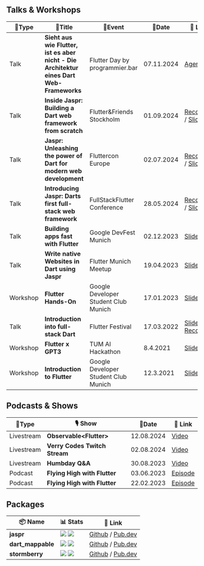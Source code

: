 ## Talks & Workshops

| 📢Type   | 💬Title                                                                                  | 📍Event                              | 📆Date     | 🔗 Link                                                                                                                                                           |
|----------|------------------------------------------------------------------------------------------|--------------------------------------|------------|-------------------------------------------------------------------------------------------------------------------------------------------------------------------| 
| Talk     | **Sieht aus wie Flutter, ist es aber nicht - Die Architektur eines Dart Web-Frameworks** | Flutter Day by programmier.bar       | 07.11.2024 | [Agenda](https://flutterday.programmier.bar/)                                                                                                                     |
| Talk     | **Inside Jaspr: Building a Dart web framework from scratch**                             | Flutter&Friends Stockholm            | 01.09.2024 | [Recording](https://www.youtube.com/watch?v=j2rODBDY0G8&t=144s&ab_channel=Flutter%26Friends) / [Slides](resources/flutternfriends_slides.pdf)                     |
| Talk     | **Jaspr: Unleashing the power of Dart for modern web development**                       | Fluttercon Europe                    | 02.07.2024 | [Recording](https://www.droidcon.com/2024/09/03/jaspr-unleashing-the-power-of-dart-for-modern-web-development/) / [Slides](resources/fluttercon_slides.pdf)       |
| Talk     | **Introducing Jaspr: Darts first full-stack web framework**                              | FullStackFlutter Conference          | 28.05.2024 | [Recording](https://www.youtube.com/watch?v=NONg5Fi5oQ8) / [Slides](resources/fullstackflutter_slides.pdf)                                                        |
| Talk     | **Building apps fast with Flutter**                                                      | Google DevFest Munich                | 02.12.2023 | [Slides](https://www.canva.com/design/DAF1wDLTTsI/L5dXKCdYhFuv2fauORSogw/view?utm_content=DAF1wDLTTsI&utm_campaign=designshare&utm_medium=link&utm_source=editor) |
| Talk     | **Write native Websites in Dart using Jaspr**                                            | Flutter Munich Meetup                | 19.04.2023 | [Slides](https://www.canva.com/design/DAFgb9LFMTs/yo1RupgM6oIPkzhpQevg4g/view?utm_content=DAFgb9LFMTs&utm_campaign=designshare&utm_medium=link&utm_source=editor) |
| Workshop | **Flutter Hands-On**                                                                     | Google Developer Student Club Munich | 17.01.2023 | [Slides](https://docs.google.com/presentation/d/11OHDwZ56QaOASoJ1-5x4shw8RCkyQp4DMR0ryVjHGkw/edit?usp=sharing)                                                    |
| Talk     | **Introduction into full-stack Dart**                                                    | Flutter Festival                     | 17.03.2022 | [Slides](https://docs.google.com/presentation/d/1VE1ERRZm6uzMBcZ35ZoTL2x7ND4o_WEXq8Vv0brTnh0/edit?usp=sharing) / [Recording](https://youtu.be/hC7MEygWn0k)        |
| Workshop | **Flutter x GPT3**                                                                       | TUM AI Hackathon                     | 8.4.2021   | [Slides](https://docs.google.com/presentation/d/1TkBvNriv_hfbRFHrDY8td5nYCMOx_D_7XkqkImkktGs/edit?usp=sharing)                                                    |
| Workshop | **Introduction to Flutter**                                                              | Google Developer Student Club Munich | 12.3.2021  | [Slides](https://docs.google.com/presentation/d/1yd9VY2wY2LHzgUBDXVSIMTP4wY9Z77FkRf3oirGA1XY/edit?usp=sharing)                                                    |

## Podcasts & Shows

| 📢Type     | 🎙️ Show                      | 📆Date     | 🔗 Link                                                                                      |
|------------|-------------------------------|------------|----------------------------------------------------------------------------------------------|
| Livestream | **Observable\<Flutter\>**     | 12.08.2024 | [Video](https://www.youtube.com/watch?v=80sZBijcRa8&t=1s&ab_channel=Flutter)                 |
| Livestream | **Verry Codes Twitch Stream** | 02.08.2024 | [Video](https://www.youtube.com/watch?v=b0Y0veB_K6c&ab_channel=VerryCodes)                   |
| Livestream | **Humbday Q&A**               | 30.08.2023 | [Video](https://www.youtube.com/live/ktfETmAwisQ?si=TfnqMQyjrfqdMPFJ)                        |
| Podcast    | **Flying High with Flutter**  | 03.06.2023 | [Episode](https://open.spotify.com/episode/0l0jqP1aRGiT292j5DQ300?si=LBYaAapsSKmk-Zle_AKKDA) |
| Podcast    | **Flying High with Flutter**  | 22.02.2023 | [Episode](https://open.spotify.com/episode/1j69pbMhIeOqCvWDjypVzN?si=7a2d41f21d7447c3)       |

## Packages

| 📦 Name           | 📊 Stats                                                                                                                                                                                                                      | 🔗 Link                                                                                                 |
|-------------------|-------------------------------------------------------------------------------------------------------------------------------------------------------------------------------------------------------------------------------|---------------------------------------------------------------------------------------------------------|
| **jaspr**         | ![](https://img.shields.io/github/stars/schultek/jaspr?style=flat&logo=github&color=8957e5&labelColor=333940) ![](https://img.shields.io/pub/likes/jaspr?style=flat&logo=dart&color=00589B&labelColor=333940)                 | [Github](https://github.com/schultek/jaspr) / [Pub.dev](https://pub.dev/packages/jaspr)                 |
| **dart_mappable** | ![](https://img.shields.io/github/stars/schultek/dart_mappable?style=flat&logo=github&color=8957e5&labelColor=333940) ![](https://img.shields.io/pub/likes/dart_mappable?style=flat&logo=dart&color=00589B&labelColor=333940) | [Github](https://github.com/schultek/dart_mappable) / [Pub.dev](https://pub.dev/packages/dart_mappable) |
| **stormberry**    | ![](https://img.shields.io/github/stars/schultek/stormberry?style=flat&logo=github&color=8957e5&labelColor=333940) ![](https://img.shields.io/pub/likes/stormberry?style=flat&logo=dart&color=00589B&labelColor=333940)       | [Github](https://github.com/schultek/stormberry) / [Pub.dev](https://pub.dev/packages/stormberry)       |
